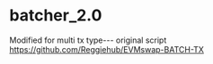 # batcher_2.0
Modified for multi tx type--- original script https://github.com/Reggiehub/EVMswap-BATCH-TX
